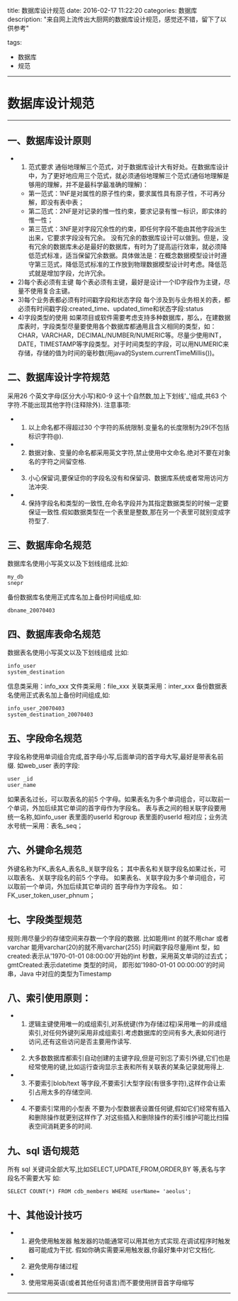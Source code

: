 title: 数据库设计规范
date: 2016-02-17 11:22:20
categories: 数据库 
description: "来自网上流传出大厨网的数据库设计规范，感觉还不错，留下了以供参考"

tags: 
- 数据库
- 规范

---

# 数据库设计规范
---

## 一、数据库设计原则

- 1) 范式要求
通俗地理解三个范式，对于数据库设计大有好处。在数据库设计中，为了更好地应用三个范式，就必须通俗地理解三个范式(通俗地理解是够用的理解，并不是最科学最准确的理解)： 
    - 第一范式：1NF是对属性的原子性约束，要求属性具有原子性，不可再分解，即没有表中表； 
    - 第二范式：2NF是对记录的惟一性约束，要求记录有惟一标识，即实体的惟一性； 
    - 第三范式：3NF是对字段冗余性的约束，即任何字段不能由其他字段派生出来，它要求字段没有冗余。 
没有冗余的数据库设计可以做到。但是，没有冗余的数据库未必是最好的数据库，有时为了提高运行效率，就必须降低范式标准，适当保留冗余数据。具体做法是：在概念数据模型设计时遵守第三范式，降低范式标准的工作放到物理数据模型设计时考虑。降低范式就是增加字段，允许冗余。
- 2)每个表必须有主键
每个表必须有主键，最好是设计一个ID字段作为主键，尽量不使用复合主键。
- 3)每个业务表都必须有时间戳字段和状态字段
每个涉及到与业务相关的表，都必须有时间戳字段:created_time、updated_time和状态字段:status
- 4)字段类型的使用
    如果项目或软件需要考虑支持多种数据库，那么，在建数据库表时，字段类型尽量要使用各个数据库都通用且含义相同的类型，如：CHAR，VARCHAR，DECIMAL/NUMBER/NUMERIC等。尽量少使用INT，DATE，TIMESTAMP等字段类型。对于时间类型的字段，可以用NUMERIC来存储，存储的值为时间的毫秒数(用java的System.currentTimeMillis())。

## 二、数据库设计字符规范

采用26 个英文字母(区分大小写)和0-9 这十个自然数,加上下划线'_'组成,共63 个字符.不能出现其他字符(注释除外).
注意事项:
- 1) 以上命名都不得超过30 个字符的系统限制.变量名的长度限制为29(不包括标识字符@).
- 2) 数据对象、变量的命名都采用英文字符,禁止使用中文命名.绝对不要在对象名的字符之间留空格.
- 3) 小心保留词,要保证你的字段名没有和保留词、数据库系统或者常用访问方法冲突.
- 4) 保持字段名和类型的一致性,在命名字段并为其指定数据类型的时候一定要保证一致性.假如数据类型在一个表里是整数,那在另一个表里可就别变成字符型了.


## 三、数据库命名规范

数据库名使用小写英文以及下划线组成.比如:

```
my_db
snepr
```
备份数据库名使用正式库名加上备份时间组成,如:

```
dbname_20070403
```
## 四、数据库表命名规范

数据表名使用小写英文以及下划线组成
比如:

```
info_user
system_destination
```
信息类采用：info_xxx
文件类采用：file_xxx
关联类采用：inter_xxx
备份数据表名使用正式表名加上备份时间组成,如:

```
info_user_20070403
system_destination_20070403
```
## 五、字段命名规范

字段名称使用单词组合完成,首字母小写,后面单词的首字母大写,最好是带表名前缀.
如web_user 表的字段:

```
user _id
user_name
```
如果表名过长，可以取表名的前5 个字母。如果表名为多个单词组合，可以取前一个单词，外加后续其它单词的首字母作为字段名。
表与表之间的相关联字段要用统一名称,如info_user 表里面的userId 和group 表里面的userId 相对应；业务流水号统一采用：表名_seq；

## 六、外键命名规范

外键名称为FK_表名A_表名B_关联字段名；
其中表名和关联字段名如果过长，可以取表名、关联字段名的前5 个字母。
如果表名、关联字段为多个单词组合，可以取前一个单词，外加后续其它单词的
首字母作为字段名。
如：FK_user_token_user_phnum；


## 七、字段类型规范

规则:用尽量少的存储空间来存数一个字段的数据.
比如能用int 的就不用char 或者varchar
能用varchar(20)的就不用varchar(255)
时间戳字段尽量用int 型，如created:表示从'1970-01-01 08:00:00'开始的int 秒数，采用英文单词的过去式；gmtCreated:表示datetime 类型的时间，
即形如'1980-01-01 00:00:00'的时间串，Java 中对应的类型为Timestamp

## 八、索引使用原则：

- 1) 逻辑主键使用唯一的成组索引,对系统键(作为存储过程)采用唯一的非成组索引,对任何外键列采用非成组索引.考虑数据库的空间有多大,表如何进行访问,还有这些访问是否主要用作读写.
- 2) 大多数数据库都索引自动创建的主键字段,但是可别忘了索引外键,它们也是经常使用的键,比如运行查询显示主表和所有关联表的某条记录就用得上.
- 3) 不要索引blob/text 等字段,不要索引大型字段(有很多字符),这样作会让索引占用太多的存储空间.
- 4) 不要索引常用的小型表
不要为小型数据表设置任何键,假如它们经常有插入和删除操作就更别这样作了.对这些插入和删除操作的索引维护可能比扫描表空间消耗更多的时间.

## 九、sql 语句规范

所有 sql 关键词全部大写,比如SELECT,UPDATE,FROM,ORDER,BY 等,表名与字段名不需要大写
如:

```
SELECT COUNT(*) FROM cdb_members WHERE userName= 'aeolus';
```
## 十、其他设计技巧

- 1) 避免使用触发器
触发器的功能通常可以用其他方式实现.在调试程序时触发器可能成为干扰.
假如你确实需要采用触发器,你最好集中对它文档化.
- 2) 避免使用存储过程
- 3) 使用常用英语(或者其他任何语言)而不要使用拼音首字母缩写

---